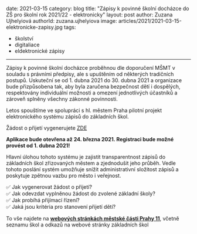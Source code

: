 date: 2021-03-15
category: blog
title: "Zápisy k povinné školní docházce do ZŠ pro školní rok 2021/22 - elektronicky"
layout: post
author: Zuzana Ujhelyiová
authorId: zuzana.ujhelyiova
image: articles/2021/2021-03-15-elektronicke-zapisy.jpg
tags: 
  - školství
  - digitaliace
  - eldektronické zápisy
---

Zápisy k povinné školní docházce proběhnou dle doporučení MŠMT v souladu s právními předpisy, ale s upuštěním od některých tradičních postupů. Uskuteční se od 1. dubna 2021 do 30. dubna 2021 a organizace bude přizpůsobena tak, aby byla zaručena bezpečnost dětí i dospělých, respektovány individuální možnosti a omezení jednotlivých účastníků a zároveň splněny všechny zákonné povinnosti.

Letos spouštíme ve spolupráci s hl. městem Praha pilotní projekt elektronického systému zápisů do základních škol.

Žádost o přijetí vygenerujete [ZDE](https://zapisdozs-praha11.praha.eu/)

**Aplikace bude otevřena až 24. března 2021. Registraci bude možné provést od 1. dubna 2021!**

Hlavní úlohou tohoto systému je zajistit transparentnost zápisů do základních škol zřizovaných městem a zjednodušit jeho průběh. Vedle tohoto poslání systém umožňuje snížit administrativní složitost zápisů a poskytuje zpětnou vazbu pro město i veřejnost.

✅ Jak vygenerovat žádost o přijetí? <br>
✅ Jak odevzdat vyplněnou žádost do zvolené základní školy? <br>
✅ Jak probíhá přijímací řízení? <br>
✅ Jaká jsou kritéria pro stanovení přijetí dětí? <br>

To vše najdete na **[webových stránkách městské části Prahy 11](https://www.praha11.cz/redakce/index.php?clanek=9845&xuser=874984831388604780&lanG=cs&slozka=309&fbclid=IwAR2ag2eWdGqOzJ6gqnOk5aGnq91DLB_9TQMKEZt7a29RiALPNb4OUAW2ncA)**, včetně seznamu škol a odkazů na webové stránky základních škol

